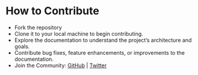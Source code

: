 # How to Contribute

- Fork the repository
- Clone it to your local machine to begin contributing.
- Explore the documentation to understand the project’s architecture and goals.
- Contribute bug fixes, feature enhancements, or improvements to the documentation.
- Join the Community: [GitHub](https://github.com/solrift) | [Twitter](https://x.com/officialSolrift)
